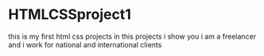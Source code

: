 # HTMLCSSproject1
this is my first html css projects in this projects i show you i am a freelancer and i work for national and international clients
